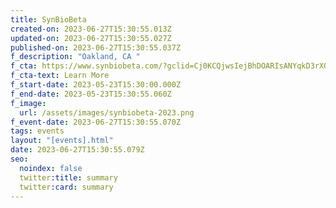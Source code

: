 ```yaml
---
title: SynBioBeta
created-on: 2023-06-27T15:30:55.013Z
updated-on: 2023-06-27T15:30:55.027Z
published-on: 2023-06-27T15:30:55.037Z
f_description: "Oakland, CA "
f_cta: https://www.synbiobeta.com/?gclid=Cj0KCQjwsIejBhDOARIsANYqkD3rXO4MsIuZKZoLXt3Zyg51dOyWhYIx618pDpuz9cwqyIeBv8qXPwAaAg4gEALw_wcB
f_cta-text: Learn More
f_start-date: 2023-05-23T15:30:00.000Z
f_end-date: 2023-05-23T15:30:55.060Z
f_image:
  url: /assets/images/synbiobeta-2023.png
f_event-date: 2023-06-27T15:30:55.070Z
tags: events
layout: "[events].html"
date: 2023-06-27T15:30:55.079Z
seo:
  noindex: false
  twitter:title: summary
  twitter:card: summary
---
```

